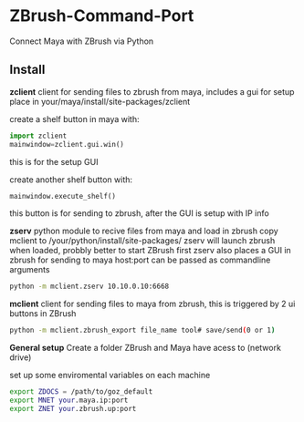 ZBrush-Command-Port
===================

Connect Maya with ZBrush via Python


Install
-------------------

**zclient**
client for sending files to zbrush from maya, includes a gui for setup
place in your/maya/install/site-packages/zclient

create a shelf button in maya with:
```python
import zclient
mainwindow=zclient.gui.win()
```
this is for the setup GUI

create another shelf button with:
```python
mainwindow.execute_shelf()
```
this button is for sending to zbrush, after the GUI is setup with IP info


**zserv** 
python module to recive files from maya and load in zbrush
copy mclient to /your/python/install/site-packages/
zserv will launch zbrush when loaded, probbly better to start ZBrush first
zserv also places a GUI in zbrush for sending to maya
host:port can be passed as commandline arguments
```bash
python -m mclient.zserv 10.10.0.10:6668
```

**mclient**
client for sending files to maya from zbrush,
this is triggered by 2 ui buttons in ZBrush

```bash
python -m mclient.zbrush_export file_name tool# save/send(0 or 1)
```

**General setup**
Create a folder ZBrush and Maya have acess to (network drive)

set up some enviromental variables on each machine

```bash
export ZDOCS = /path/to/goz_default
export MNET your.maya.ip:port
export ZNET your.zbrush.up:port
```
